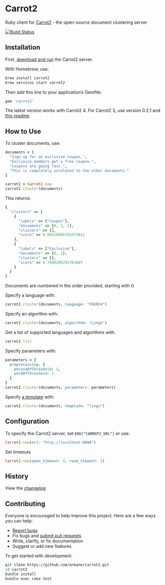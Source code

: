 # Carrot2

Ruby client for [Carrot2](https://github.com/carrot2/carrot2) - the open-source document clustering server

[![Build Status](https://travis-ci.org/ankane/carrot2.svg?branch=master)](https://travis-ci.org/ankane/carrot2)

## Installation

First, [download and run](https://github.com/carrot2/carrot2#installation) the Carrot2 server.

With Homebrew, use:

```sh
brew install carrot2
brew services start carrot2
```

Then add this line to your application’s Gemfile:

```ruby
gem 'carrot2'
```

The latest version works with Carrot2 4. For Carrot2 3, use version 0.2.1 and [this readme](https://github.com/ankane/carrot2/blob/v0.2.1/README.md).

## How to Use

To cluster documents, use:

```ruby
documents = [
  "Sign up for an exclusive coupon.",
  "Exclusive members get a free coupon.",
  "Coupons are going fast.",
  "This is completely unrelated to the other documents."
]

carrot2 = Carrot2.new
carrot2.cluster(documents)
```

This returns:

```ruby
{
  "clusters" => [
    {
      "labels" => ["Coupon"],
      "documents" => [0, 1, 2],
      "clusters" => [],
      "score" => 0.06418006702675011
    },
    {
      "labels" => ["Exclusive"],
      "documents" => [0, 1],
      "clusters" => [],
      "score" => 0.7040290701763807
    }
  ]
}
```

Documents are numbered in the order provided, starting with 0.

Specify a language with:

```ruby
carrot2.cluster(documents, language: "FRENCH")
```

Specify an algorithm with:

```ruby
carrot2.cluster(documents, algorithm: "Lingo")
```

Get a list of supported languages and algorithms with:

```ruby
carrot2.list
```

Specify parameters with:

```ruby
parameters = {
  preprocessing: {
    phraseDfThreshold: 1,
    wordDfThreshold: 1
  }
}
carrot2.cluster(documents, parameters: parameters)
```

Specify [a template](https://carrot2.github.io/release/4.0.0/doc/dcs-templates/) with:

```ruby
carrot2.cluster(documents, template: "lingo")
```

## Configuration

To specify the Carrot2 server, set `ENV["CARROT2_URL"]` or use:

```ruby
Carrot2.new(url: "http://localhost:8080")
```

Set timeouts

```ruby
Carrot2.new(open_timeout: 3, read_timeout: 5)
```

## History

View the [changelog](https://github.com/ankane/carrot2/blob/master/CHANGELOG.md)

## Contributing

Everyone is encouraged to help improve this project. Here are a few ways you can help:

- [Report bugs](https://github.com/ankane/carrot2/issues)
- Fix bugs and [submit pull requests](https://github.com/ankane/carrot2/pulls)
- Write, clarify, or fix documentation
- Suggest or add new features

To get started with development:

```sh
git clone https://github.com/ankane/carrot2.git
cd carrot2
bundle install
bundle exec rake test
```
